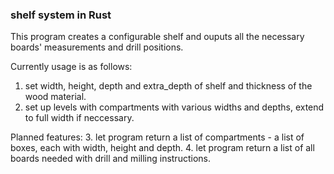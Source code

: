 ### shelf system in Rust ###

This program creates a configurable shelf and ouputs all the necessary boards' measurements and drill positions.

Currently usage is as follows:

1. set width, height, depth and extra_depth of shelf and thickness of the wood material.
2. set up levels with compartments with various widths and depths, extend to full width if neccessary.

Planned features:
3. let program return a list of compartments - a list of boxes, each with width, height and depth.
4. let program return a list of all boards needed with drill and milling instructions.


